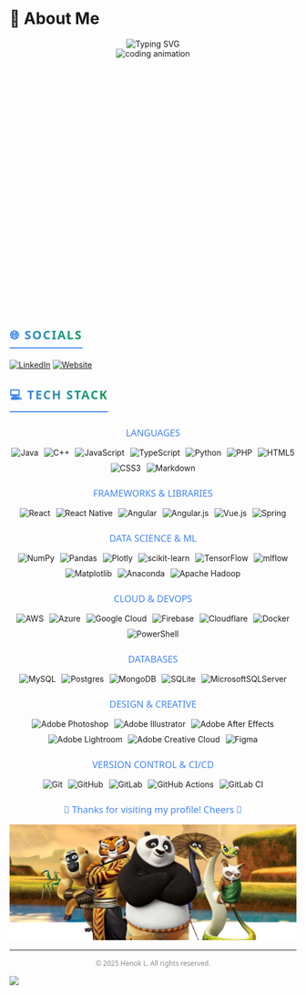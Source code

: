 # 💫 About Me

<div align="center">
  <img src="https://readme-typing-svg.demolab.com?font=Fira+Code&weight=600&size=28&duration=4000&pause=1000&color=539BF5&center=true&vCenter=true&repeat=true&width=800&lines=Welcome+to+my+GitHub+Profile!;I'm+Henok+L.+%F0%9F%91%8B;Software+Engineer+%7C+Problem+Solver+%7C+Innovator" alt="Typing SVG" />
</div>

<div align="center">
  <img width="400" src="https://user-images.githubusercontent.com/74038190/225813708-98b745f2-7d22-48cf-9150-083f1b00d6c9.gif" alt="coding animation"/>
</div>

<div style="font-family: 'Montserrat', 'SF Pro Display', 'Helvetica Neue', sans-serif; font-size: 16px; line-height: 1.6; color: #ffff; margin: 25px 0; letter-spacing: 0.3px;">
  <p>Hello & Welcome 👋, I'm Henok, a software engineer who loves turning ideas into reality through code. Currently, I'm pursuing my Master's in Software Engineering at the University of Calgary, building upon my Computer Science background from the University of Lethbridge.</p>

  <p>During the day, I work as an IT Analyst at Alberta Health Services, where I help create solutions that make a real difference in healthcare. When I'm not at AHS, you'll find me working on freelance web projects — it's my way of staying creative and learning new things.</p>

  <p>I believe in keeping things simple and effective. Whether it's writing clean code or solving complex problems, I enjoy finding straightforward solutions that work well for everyone. I'm always excited to learn new technologies and collaborate with others who share the same passion.</p>
</div>

<h2 style="font-family: 'Segoe UI', Tahoma, Geneva, Verdana, sans-serif; font-weight: 600; letter-spacing: 2px; border-bottom: 2px solid #4285F4; padding-bottom: 8px; width: fit-content; margin: 30px 0 20px;">
  <span style="background: linear-gradient(to right, #4285F4, #0F9D58); -webkit-background-clip: text; -webkit-text-fill-color: transparent;">🌐 SOCIALS</span>
</h2>

[![LinkedIn](https://img.shields.io/badge/LinkedIn-%230077B5.svg?logo=linkedin&logoColor=white)](https://linkedin.com/in/henoklamiso) 
[![Website](https://img.shields.io/badge/Portfolio-henokl.com-4285F4?style=flat&logo=google-chrome&logoColor=white)](https://henokl.com)

<h2 style="font-family: 'Segoe UI', Tahoma, Geneva, Verdana, sans-serif; font-weight: 600; letter-spacing: 2px; border-bottom: 2px solid #4285F4; padding-bottom: 8px; width: fit-content; margin: 30px 0 20px;">
  <span style="background: linear-gradient(to right, #4285F4, #0F9D58); -webkit-background-clip: text; -webkit-text-fill-color: transparent;">💻 TECH STACK</span>
</h2>

<div align="center">

<h3 style="font-family: 'Segoe UI', Tahoma, Geneva, Verdana, sans-serif; font-weight: 500; color: #4285F4; margin-top: 25px; margin-bottom: 15px;">LANGUAGES</h3>
<div style="display: flex; gap: 10px; flex-wrap: wrap; justify-content: center; margin-bottom: 20px;">
  <img src="https://img.shields.io/badge/java-%23ED8B00.svg?style=for-the-badge&logo=openjdk&logoColor=white" alt="Java" />
  <img src="https://img.shields.io/badge/c++-%2300599C.svg?style=for-the-badge&logo=c%2B%2B&logoColor=white" alt="C++" />
  <img src="https://img.shields.io/badge/javascript-%23323330.svg?style=for-the-badge&logo=javascript&logoColor=%23F7DF1E" alt="JavaScript" />
  <img src="https://img.shields.io/badge/typescript-%23007ACC.svg?style=for-the-badge&logo=typescript&logoColor=white" alt="TypeScript" />
  <img src="https://img.shields.io/badge/python-3670A0?style=for-the-badge&logo=python&logoColor=ffdd54" alt="Python" />
  <img src="https://img.shields.io/badge/php-%23777BB4.svg?style=for-the-badge&logo=php&logoColor=white" alt="PHP" />
  <img src="https://img.shields.io/badge/html5-%23E34F26.svg?style=for-the-badge&logo=html5&logoColor=white" alt="HTML5" />
  <img src="https://img.shields.io/badge/css3-%231572B6.svg?style=for-the-badge&logo=css3&logoColor=white" alt="CSS3" />
  <img src="https://img.shields.io/badge/markdown-%23000000.svg?style=for-the-badge&logo=markdown&logoColor=white" alt="Markdown" />
</div>

<h3 style="font-family: 'Segoe UI', Tahoma, Geneva, Verdana, sans-serif; font-weight: 500; color: #4285F4; margin-top: 25px; margin-bottom: 15px;">FRAMEWORKS & LIBRARIES</h3>
<div style="display: flex; gap: 10px; flex-wrap: wrap; justify-content: center; margin-bottom: 20px;">
  <img src="https://img.shields.io/badge/react-%2320232a.svg?style=for-the-badge&logo=react&logoColor=%2361DAFB" alt="React" />
  <img src="https://img.shields.io/badge/react_native-%2320232a.svg?style=for-the-badge&logo=react&logoColor=%2361DAFB" alt="React Native" />
  <img src="https://img.shields.io/badge/angular-%23DD0031.svg?style=for-the-badge&logo=angular&logoColor=white" alt="Angular" />
  <img src="https://img.shields.io/badge/angular.js-%23E23237.svg?style=for-the-badge&logo=angularjs&logoColor=white" alt="Angular.js" />
  <img src="https://img.shields.io/badge/vue.js-%2335495e.svg?style=for-the-badge&logo=vuedotjs&logoColor=%234FC08D" alt="Vue.js" />
  <img src="https://img.shields.io/badge/spring-%236DB33F.svg?style=for-the-badge&logo=spring&logoColor=white" alt="Spring" />
</div>

<h3 style="font-family: 'Segoe UI', Tahoma, Geneva, Verdana, sans-serif; font-weight: 500; color: #4285F4; margin-top: 25px; margin-bottom: 15px;">DATA SCIENCE & ML</h3>
<div style="display: flex; gap: 10px; flex-wrap: wrap; justify-content: center; margin-bottom: 20px;">
  <img src="https://img.shields.io/badge/numpy-%23013243.svg?style=for-the-badge&logo=numpy&logoColor=white" alt="NumPy" />
  <img src="https://img.shields.io/badge/pandas-%23150458.svg?style=for-the-badge&logo=pandas&logoColor=white" alt="Pandas" />
  <img src="https://img.shields.io/badge/Plotly-%233F4F75.svg?style=for-the-badge&logo=plotly&logoColor=white" alt="Plotly" />
  <img src="https://img.shields.io/badge/scikit--learn-%23F7931E.svg?style=for-the-badge&logo=scikit-learn&logoColor=white" alt="scikit-learn" />
  <img src="https://img.shields.io/badge/TensorFlow-%23FF6F00.svg?style=for-the-badge&logo=TensorFlow&logoColor=white" alt="TensorFlow" />
  <img src="https://img.shields.io/badge/mlflow-%23d9ead3.svg?style=for-the-badge&logo=numpy&logoColor=blue" alt="mlflow" />
  <img src="https://img.shields.io/badge/Matplotlib-%23ffffff.svg?style=for-the-badge&logo=Matplotlib&logoColor=black" alt="Matplotlib" />
  <img src="https://img.shields.io/badge/Anaconda-%2344A833.svg?style=for-the-badge&logo=anaconda&logoColor=white" alt="Anaconda" />
  <img src="https://img.shields.io/badge/Apache%20Hadoop-66CCFF?style=for-the-badge&logo=apachehadoop&logoColor=black" alt="Apache Hadoop" />
</div>

<h3 style="font-family: 'Segoe UI', Tahoma, Geneva, Verdana, sans-serif; font-weight: 500; color: #4285F4; margin-top: 25px; margin-bottom: 15px;">CLOUD & DEVOPS</h3>
<div style="display: flex; gap: 10px; flex-wrap: wrap; justify-content: center; margin-bottom: 20px;">
  <img src="https://img.shields.io/badge/AWS-%23FF9900.svg?style=for-the-badge&logo=amazon-aws&logoColor=white" alt="AWS" />
  <img src="https://img.shields.io/badge/azure-%230072C6.svg?style=for-the-badge&logo=microsoftazure&logoColor=white" alt="Azure" />
  <img src="https://img.shields.io/badge/GoogleCloud-%234285F4.svg?style=for-the-badge&logo=google-cloud&logoColor=white" alt="Google Cloud" />
  <img src="https://img.shields.io/badge/firebase-%23FFCA28.svg?style=for-the-badge&logo=firebase&logoColor=black" alt="Firebase" />
  <img src="https://img.shields.io/badge/Cloudflare-F38020?style=for-the-badge&logo=Cloudflare&logoColor=white" alt="Cloudflare" />
  <img src="https://img.shields.io/badge/docker-%230db7ed.svg?style=for-the-badge&logo=docker&logoColor=white" alt="Docker" />
  <img src="https://img.shields.io/badge/PowerShell-%235391FE.svg?style=for-the-badge&logo=powershell&logoColor=white" alt="PowerShell" />
</div>

<h3 style="font-family: 'Segoe UI', Tahoma, Geneva, Verdana, sans-serif; font-weight: 500; color: #4285F4; margin-top: 25px; margin-bottom: 15px;">DATABASES</h3>
<div style="display: flex; gap: 10px; flex-wrap: wrap; justify-content: center; margin-bottom: 20px;">
  <img src="https://img.shields.io/badge/mysql-4479A1.svg?style=for-the-badge&logo=mysql&logoColor=white" alt="MySQL" />
  <img src="https://img.shields.io/badge/postgres-%23316192.svg?style=for-the-badge&logo=postgresql&logoColor=white" alt="Postgres" />
  <img src="https://img.shields.io/badge/MongoDB-%234ea94b.svg?style=for-the-badge&logo=mongodb&logoColor=white" alt="MongoDB" />
  <img src="https://img.shields.io/badge/sqlite-%2307405e.svg?style=for-the-badge&logo=sqlite&logoColor=white" alt="SQLite" />
  <img src="https://img.shields.io/badge/Microsoft%20SQL%20Server-CC2927?style=for-the-badge&logo=microsoft%20sql%20server&logoColor=white" alt="MicrosoftSQLServer" />
</div>

<h3 style="font-family: 'Segoe UI', Tahoma, Geneva, Verdana, sans-serif; font-weight: 500; color: #4285F4; margin-top: 25px; margin-bottom: 15px;">DESIGN & CREATIVE</h3>
<div style="display: flex; gap: 10px; flex-wrap: wrap; justify-content: center; margin-bottom: 20px;">
  <img src="https://img.shields.io/badge/adobe%20photoshop-%2331A8FF.svg?style=for-the-badge&logo=adobe%20photoshop&logoColor=white" alt="Adobe Photoshop" />
  <img src="https://img.shields.io/badge/adobe%20illustrator-%23FF9A00.svg?style=for-the-badge&logo=adobe%20illustrator&logoColor=white" alt="Adobe Illustrator" />
  <img src="https://img.shields.io/badge/Adobe%20After%20Effects-9999FF.svg?style=for-the-badge&logo=Adobe%20After%20Effects&logoColor=white" alt="Adobe After Effects" />
  <img src="https://img.shields.io/badge/Adobe%20Lightroom-31A8FF.svg?style=for-the-badge&logo=Adobe%20Lightroom&logoColor=white" alt="Adobe Lightroom" />
  <img src="https://img.shields.io/badge/Adobe%20Creative%20Cloud-DA1F26.svg?style=for-the-badge&logo=Adobe%20Creative%20Cloud&logoColor=white" alt="Adobe Creative Cloud" />
  <img src="https://img.shields.io/badge/figma-%23F24E1E.svg?style=for-the-badge&logo=figma&logoColor=white" alt="Figma" />
</div>

<h3 style="font-family: 'Segoe UI', Tahoma, Geneva, Verdana, sans-serif; font-weight: 500; color: #4285F4; margin-top: 25px; margin-bottom: 15px;">VERSION CONTROL & CI/CD</h3>
<div style="display: flex; gap: 10px; flex-wrap: wrap; justify-content: center; margin-bottom: 20px;">
  <img src="https://img.shields.io/badge/git-%23F05033.svg?style=for-the-badge&logo=git&logoColor=white" alt="Git" />
  <img src="https://img.shields.io/badge/github-%23121011.svg?style=for-the-badge&logo=github&logoColor=white" alt="GitHub" />
  <img src="https://img.shields.io/badge/gitlab-%23181717.svg?style=for-the-badge&logo=gitlab&logoColor=white" alt="GitLab" />
  <img src="https://img.shields.io/badge/github%20actions-%232671E5.svg?style=for-the-badge&logo=githubactions&logoColor=white" alt="GitHub Actions" />
  <img src="https://img.shields.io/badge/gitlab%20CI-%23181717.svg?style=for-the-badge&logo=gitlab&logoColor=white" alt="GitLab CI" />
</div>

<h3 style="font-family: 'Segoe UI', Tahoma, Geneva, Verdana, sans-serif; font-weight: 500; color: #4285F4; margin-top: 25px; margin-bottom: 15px;">🐼 Thanks for visiting my profile! Cheers 🐼</h3>
<div align="center">
  <img width="800" src="images/KP2.jpg" alt="Kung Fu Panda image" />
</div>

</div>

---
<div align="center">
  <p style="font-family: 'Segoe UI', Tahoma, Geneva, Verdana, sans-serif; font-size: 12px; color: #8a8a8a;">
    © 2025 Henok L. All rights reserved.
  </p>
</div>

[![](https://visitcount.itsvg.in/api?id=HenokL&icon=2&color=8)](https://visitcount.itsvg.in)

